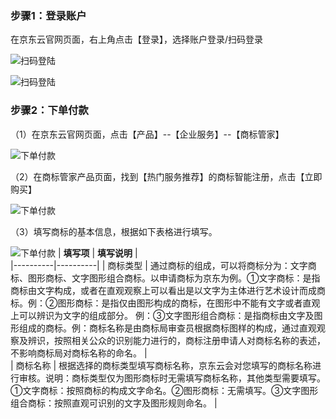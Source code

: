 ### 步骤1：登录账户

在京东云官网页面，右上角点击【登录】，选择账户登录/扫码登录

![扫码登陆](https://static-ftcms.jd.com/p/files/6364e0889eabc0def83aa33c.png)

![扫码登陆](https://static-ftcms.jd.com/p/files/6364e08d20ee4c675e53d834.png)

### 步骤2：下单付款

（1）在京东云官网页面，点击【产品】--【企业服务】--【商标管家】

![下单付款]()

（2）在商标管家产品页面，找到【热门服务推荐】的商标智能注册，点击【立即购买】

![下单付款]()

（3）填写商标的基本信息，根据如下表格进行填写。

![下单付款]()
| **填写项** | **填写说明** |   
|----------|----------|
|    商标类型    |    通过商标的组成，可以将商标分为：文字商标、图形商标、文字图形组合商标。以申请商标为京东为例。①文字商标：是指商标由文字构成，或者在直观观察上可以看出是以文字为主体进行艺术设计而成商标。例：②图形商标：是指仅由图形构成的商标，在图形中不能有文字或者直观上可以辨识为文字的组成部分。
例：③文字图形组合商标：是指商标由文字及图形组成的商标。例：商标名称是由商标局审查员根据商标图样的构成，通过直观观察及辨识，按照相关公众的识别能力进行的，商标注册申请人对商标名称的表述，不影响商标局对商标名称的命名。    |  
|    商标名称    |    根据选择的商标类型填写商标名称，京东云会对您填写的商标名称进行审核。说明：商标类型仅为图形商标时无需填写商标名称，其他类型需要填写。①文字商标：按照商标的构成文字命名。②图形商标：无需填写。③文字图形组合商标：按照直观可识别的文字及图形规则命名。    |  
